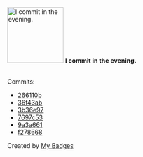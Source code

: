 <img src="https://github.com/my-badges/my-badges/blob/master/src/all-badges/time-of-commit/evening-commits.png?raw=true" alt="I commit in the evening." title="I commit in the evening." width="128">
<strong>I commit in the evening.</strong>
<br><br>

Commits:

- <a href="https://github.com/Neptunium931/blog/commit/266110bb169f3f95af9cbd9d53926e589fbef285">266110b</a>
- <a href="https://github.com/Neptunium931/blog/commit/36f43abecc8104df68f72a6da79d1209dcb99cff">36f43ab</a>
- <a href="https://github.com/Neptunium931/blog/commit/3b36e973ae95600d97ac3083b546d1700ff83de5">3b36e97</a>
- <a href="https://github.com/Neptunium931/dotfile/commit/7697c53d274400ed622ef0689d72368577ba8670">7697c53</a>
- <a href="https://github.com/Neptunium931/Cnetworking/commit/9a3a66134fbe20760cc2734157ddc412dbdb4703">9a3a661</a>
- <a href="https://github.com/Neptunium931/Cnetworking/commit/f27866843789145d2cbb01ceb71b9804401fc7b0">f278668</a>


Created by <a href="https://github.com/my-badges/my-badges">My Badges</a>
